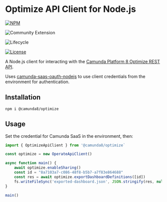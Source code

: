 # Optimize API Client for Node.js

[![NPM](https://nodei.co/npm/optimize-api-client.png)](https://npmjs.org/package/optimize-api-client)

![Community Extension](https://img.shields.io/badge/Community%20Extension-An%20open%20source%20community%20maintained%20project-FF4700)

![Lifecycle](https://img.shields.io/badge/Lifecycle-Stable-brightgreen)

[![License](https://img.shields.io/badge/License-Apache%202.0-blue.svg)](https://opensource.org/licenses/Apache-2.0)

A Node.js client for interacting with the [Camunda Platform 8 Optimize REST API](https://docs.camunda.io/optimize/apis-clients/optimize-api/configuration/enable-sharing/).

Uses [camunda-saas-oauth-nodejs](https://github.com/camunda-community-hub/camunda-saas-oauth-nodejs) to use client credentials from the environment for authentication.

## Installation

```
npm i @camunda8/optimize
```

## Usage

Set the credential for Camunda SaaS in the environment, then:

```typescript
import { OptimizeApiClient } from '@camunda8/optimize`

const optimize = new OperateApiClient()

async function main() {
    await optimize.enableSharing()
    const id = "8a7103a7-c086-48f8-b5b7-a7f83e864688"
    const res = await optimize.exportDashboardDefinitions([id])
    fs.writeFileSync('exported-dashboard.json', JSON.stringify(res, null, 2))
}

main()
```
